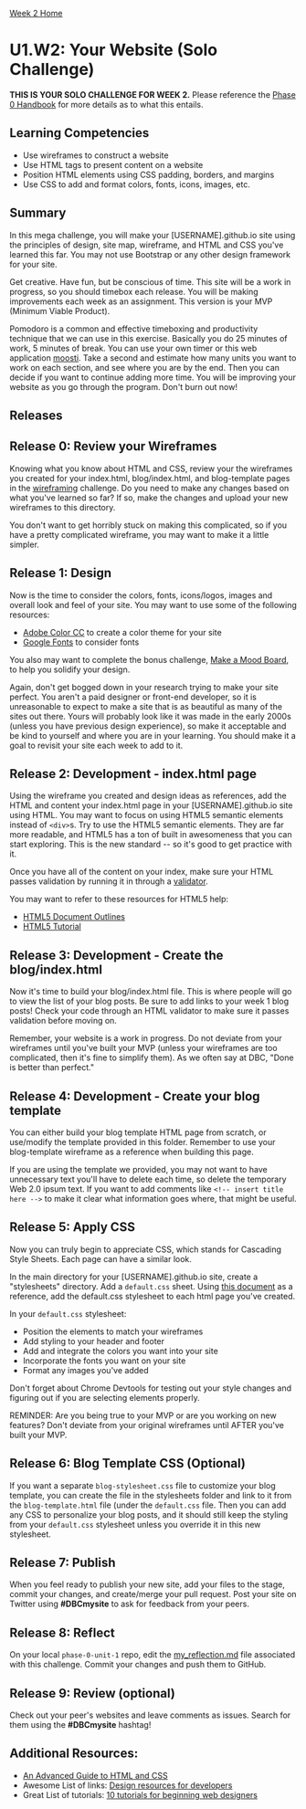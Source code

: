 [Week 2 Home](../)

# U1.W2: Your Website (Solo Challenge)

**THIS IS YOUR SOLO CHALLENGE FOR WEEK 2.** Please reference the [Phase 0 Handbook](https://github.com/Devbootcamp/phase-0-handbook/) for more details as to what this entails.

## Learning Competencies
- Use wireframes to construct a website
- Use HTML tags to present content on a website
- Position HTML elements using CSS padding, borders, and margins
- Use CSS to add and format colors, fonts, icons, images, etc.

## Summary

In this mega challenge, you will make your [USERNAME].github.io site using the principles of design, site map, wireframe, and HTML and CSS you've learned this far. You may not use Bootstrap or any other design framework for your site.

Get creative. Have fun, but be conscious of time. This site will be a work in progress, so you should timebox each release. You will be making improvements each week as an assignment. This version is your MVP (Minimum Viable Product).

Pomodoro is a common and effective timeboxing and productivity technique that we can use in this exercise. Basically you do 25 minutes of work, 5 minutes of break. You can use your own timer or this web application [moosti](http://www.moosti.com). Take a second and estimate how many units you want to work on each section, and see where you are by the end. Then you can decide if you want to continue adding more time. You will be improving your website as you go through the program. Don't burn out now!

## Releases

## Release 0: Review your Wireframes

Knowing what you know about HTML and CSS, review your the wireframes you created for your index.html, blog/index.html, and blog-template pages in the [wireframing](../wireframing) challenge. Do you need to make any changes based on what you've learned so far? If so, make the changes and upload your new wireframes to this directory.

You don't want to get horribly stuck on making this complicated, so if you have a pretty complicated wireframe, you may want to make it a little simpler.

## Release 1: Design
Now is the time to consider the colors, fonts, icons/logos, images and overall look and feel of your site. You may want to use some of the following resources:

- [Adobe Color CC](https://kuler.adobe.com/create/color-wheel/) to create a color theme for your site
- [Google Fonts](https://www.google.com/fonts) to consider fonts

You also may want to complete the bonus challenge, [Make a Mood Board](../BONUS-challenges/mood-board), to help you solidify your design.

Again, don't get bogged down in your research trying to make your site perfect. You aren't a paid designer or front-end developer, so it is unreasonable to expect to make a site that is as beautiful as many of the sites out there. Yours will probably look like it was made in the early 2000s (unless you have previous design experience), so make it acceptable and be kind to yourself and where you are in your learning. You should make it a goal to revisit your site each week to add to it.

## Release 2: Development - index.html page

Using the wireframe you created and design ideas as references, add the HTML and content your index.html page in your [USERNAME].github.io site using HTML. You may want to focus on using HTML5 semantic elements instead of `<div>`s. Try to use the HTML5 semantic elements. They are far more readable, and HTML5 has a ton of built in awesomeness that you can start exploring. This is the new standard -- so it's good to get practice with it.

Once you have all of the content on your index, make sure your HTML passes validation by running it in through a [validator](http://validator.w3.org/#validate_by_input).

You may want to refer to these resources for HTML5 help:

- [HTML5 Document Outlines](http://html5doctor.com/outlines/)
- [HTML5 Tutorial](http://www.w3schools.com/html/html5_intro.asp)

## Release 3: Development - Create the blog/index.html

Now it's time to build your blog/index.html file. This is where people will go to view the list of your blog posts. Be sure to add links to your week 1 blog posts! Check your code through an HTML validator to make sure it passes validation before moving on.

Remember, your website is a work in progress. Do not deviate from your wireframes until you've built your MVP (unless your wireframes are too complicated, then it's fine to simplify them). As we often say at DBC, "Done is better than perfect."

## Release 4: Development - Create your blog template
You can either build your blog template HTML page from scratch, or use/modify the template provided in this folder. Remember to use your blog-template wireframe as a reference when building this page.

If you are using the template we provided, you may not want to have unnecessary text you'll have to delete each time, so delete the temporary Web 2.0 ipsum text. If you want to add comments like ```<!-- insert title here -->``` to make it clear what information goes where, that might be useful.

## Release 5: Apply CSS
Now you can truly begin to appreciate CSS, which stands for Cascading Style Sheets. Each page can have a similar look.

In the main directory for your [USERNAME].github.io site, create a "stylesheets" directory. Add a `default.css` sheet. Using [this document](http://www.basictips.com/using-multiple-external-style-sheets.shtml) as a reference, add the default.css stylesheet to each html page you've created.

In your `default.css` stylesheet:
- Position the elements to match your wireframes
- Add styling to your header and footer
- Add and integrate the colors you want into your site
- Incorporate the fonts you want on your site
- Format any images you've added

Don't forget about Chrome Devtools for testing out your style changes and figuring out if you are selecting elements properly.

REMINDER: Are you being true to your MVP or are you working on new features? Don't deviate from your original wireframes until AFTER you've built your MVP.

## Release 6: Blog Template CSS (Optional)

If you want a separate `blog-stylesheet.css` file to customize your blog template, you can create the file in the stylesheets folder and link to it from the `blog-template.html` file (under the `default.css` file. Then you can add any CSS to personalize your blog posts, and it should still keep the styling from your `default.css` stylesheet unless you override it in this new stylesheet.

## Release 7: Publish
When you feel ready to publish your new site, add your files to the stage, commit your changes, and create/merge your pull request. Post your site on Twitter using **#DBCmysite** to ask for feedback from your peers.

## Release 8: Reflect
On your local `phase-0-unit-1` repo, edit the [my_reflection.md](my_reflection.md) file associated with this challenge. Commit your changes and push them to GitHub.

## Release 9: Review (optional)
Check out your peer's websites and leave comments as issues. Search for them using the **#DBCmysite** hashtag!

## Additional Resources:
- [An Advanced Guide to HTML and CSS](http://learn.shayhowe.com/)
- Awesome List of links: [Design resources for developers](https://gist.github.com/jenmyers/7354863)
- Great List of tutorials: [10 tutorials for beginning web designers](http://code.tutsplus.com/articles/10-hand-picked-tutorials-for-beginning-web-designers--net-9341)
